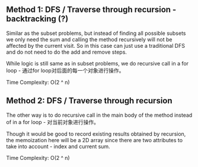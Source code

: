 ## Method 1: DFS / Traverse through recursion - backtracking (?)

Similar as the subset problems, but instead of finding all possible subsets we only need the sum and calling the method recursively will not be affected by the current visit. So in this case can just use a traditional DFS and do not need to do the add and remove steps.

While logic is still same as in subset problems,  we do recursive call in a for loop - 通过for loop对后面的每一个对象进行操作。

Time Complexity: O(2 ^ n) 

## Method 2: DFS / Traverse through recursion

The other way is to do recursive call in the main body of the method instead of in a for loop - 对当前对象进行操作。

Though it would be good to record existing results obtained by recursion, the memoization here will be a 2D array since there are two attributes to take into account - index and current sum. 

Time Complexity: O(2 ^ n) 

